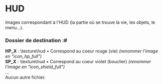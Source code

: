 # HUD
Images correspondant à l'HUD (la partie où se trouve la vie, les objets, le menu...).

### Dossier de destination :#
__HP_X__ : \texture\hud • Correspond au coeur rouge (vie) *(renommer l'image en "icon_hp_full")*  
__SP_X__ : \texture\hud • Correspond au coeur violet (bouclier) *(renommer l'image en "icon_shield_full")*   
...  
Aucun autre fichier.
